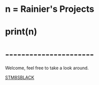 <html>
  <h1>n = Rainier's Projects<h1>
  <h1>print(n)<h1>
  <h1>----------------------</h1>  
  <body>
     <p>Welcome, feel free to take a look around.</p>
     <a href="STM8S">STM8SBLACK</a> 
  </body>
</html>
